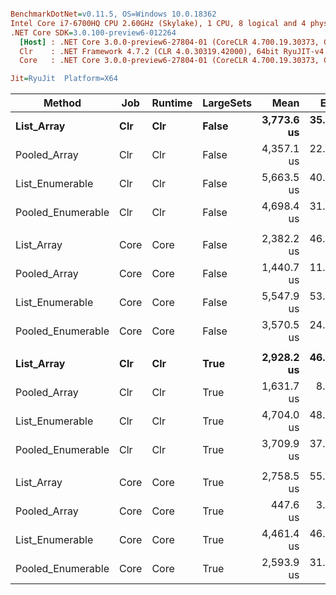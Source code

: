 ``` ini

BenchmarkDotNet=v0.11.5, OS=Windows 10.0.18362
Intel Core i7-6700HQ CPU 2.60GHz (Skylake), 1 CPU, 8 logical and 4 physical cores
.NET Core SDK=3.0.100-preview6-012264
  [Host] : .NET Core 3.0.0-preview6-27804-01 (CoreCLR 4.700.19.30373, CoreFX 4.700.19.30308), 64bit RyuJIT
  Clr    : .NET Framework 4.7.2 (CLR 4.0.30319.42000), 64bit RyuJIT-v4.8.3801.0
  Core   : .NET Core 3.0.0-preview6-27804-01 (CoreCLR 4.700.19.30373, CoreFX 4.700.19.30308), 64bit RyuJIT

Jit=RyuJit  Platform=X64  

```
|            Method |  Job | Runtime | LargeSets |       Mean |     Error |     StdDev | Ratio | RatioSD |     Gen 0 |     Gen 1 |    Gen 2 | Allocated |
|------------------ |----- |-------- |---------- |-----------:|----------:|-----------:|------:|--------:|----------:|----------:|---------:|----------:|
|        **List_Array** |  **Clr** |     **Clr** |     **False** | **3,773.6 us** | **35.320 us** |  **33.039 us** |  **1.00** |    **0.00** | **1582.0313** | **1039.0625** | **968.7500** | **7020808 B** |
|      Pooled_Array |  Clr |     Clr |     False | 4,357.1 us | 22.528 us |  18.812 us |  1.16 |    0.01 |         - |         - |        - |      64 B |
|   List_Enumerable |  Clr |     Clr |     False | 5,663.5 us | 40.604 us |  37.981 us |  1.50 |    0.02 |  992.1875 |  992.1875 | 992.1875 | 5013880 B |
| Pooled_Enumerable |  Clr |     Clr |     False | 4,698.4 us | 31.432 us |  29.401 us |  1.25 |    0.01 |  257.8125 |         - |        - |  818515 B |
|                   |      |         |           |            |           |            |       |         |           |           |          |           |
|        List_Array | Core |    Core |     False | 2,382.2 us | 46.748 us |  55.650 us |  1.00 |    0.00 |  847.6563 |  800.7813 | 796.8750 | 5243351 B |
|      Pooled_Array | Core |    Core |     False | 1,440.7 us | 11.961 us |  10.603 us |  0.61 |    0.02 |         - |         - |        - |      56 B |
|   List_Enumerable | Core |    Core |     False | 5,547.9 us | 53.031 us |  49.605 us |  2.34 |    0.07 |  992.1875 |  992.1875 | 992.1875 | 5010712 B |
| Pooled_Enumerable | Core |    Core |     False | 3,570.5 us | 24.410 us |  22.833 us |  1.50 |    0.04 |  257.8125 |         - |        - |  816056 B |
|                   |      |         |           |            |           |            |       |         |           |           |          |           |
|        **List_Array** |  **Clr** |     **Clr** |      **True** | **2,928.2 us** | **46.076 us** |  **43.099 us** |  **1.00** |    **0.00** |  **578.1250** |  **144.5313** | **128.9063** | **6405429 B** |
|      Pooled_Array |  Clr |     Clr |      True | 1,631.7 us |  8.109 us |   7.585 us |  0.56 |    0.01 |         - |         - |        - |      64 B |
|   List_Enumerable |  Clr |     Clr |      True | 4,704.0 us | 48.992 us |  45.828 us |  1.61 |    0.02 |  992.1875 |  992.1875 | 992.1875 | 4202808 B |
| Pooled_Enumerable |  Clr |     Clr |      True | 3,709.9 us | 37.644 us |  33.371 us |  1.27 |    0.02 |         - |         - |        - |     896 B |
|                   |      |         |           |            |           |            |       |         |           |           |          |           |
|        List_Array | Core |    Core |      True | 2,758.5 us | 55.059 us | 128.698 us |  1.00 |    0.00 |  105.4688 |   82.0313 |  82.0313 | 5040331 B |
|      Pooled_Array | Core |    Core |      True |   447.6 us |  3.078 us |   2.879 us |  0.16 |    0.01 |         - |         - |        - |      56 B |
|   List_Enumerable | Core |    Core |      True | 4,461.4 us | 46.753 us |  43.733 us |  1.60 |    0.08 |  992.1875 |  992.1875 | 992.1875 | 4195528 B |
| Pooled_Enumerable | Core |    Core |      True | 2,593.9 us | 31.571 us |  29.531 us |  0.93 |    0.04 |         - |         - |        - |     872 B |
